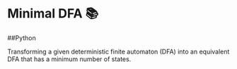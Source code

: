 # Minimal DFA :books:

##Python

Transforming a given deterministic finite automaton (DFA) into an equivalent DFA that has a minimum number of states.
